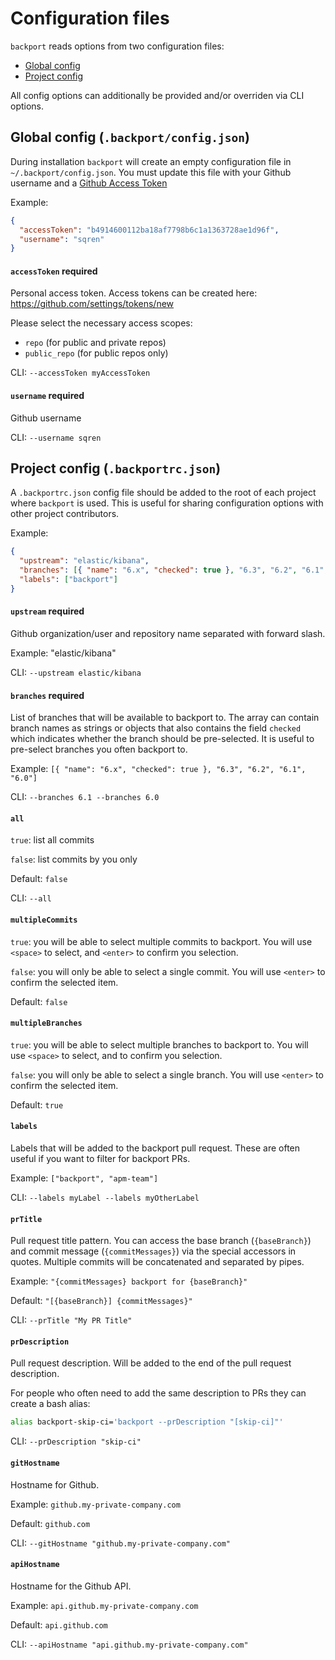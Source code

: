 # Configuration files

`backport` reads options from two configuration files:

- [Global config](#global-config-backportconfigjson)
- [Project config](#project-config-backportrcjson)

All config options can additionally be provided and/or overriden via CLI options.

## Global config (`.backport/config.json`)

During installation `backport` will create an empty configuration file in `~/.backport/config.json`. You must update this file with your Github username and a [Github Access Token](https://github.com/settings/tokens/new)

Example:

```json
{
  "accessToken": "b4914600112ba18af7798b6c1a1363728ae1d96f",
  "username": "sqren"
}
```

#### `accessToken` **required**

Personal access token.
Access tokens can be created here: https://github.com/settings/tokens/new

Please select the necessary access scopes:

- `repo` (for public and private repos)
- `public_repo` (for public repos only)

CLI: `--accessToken myAccessToken`

#### `username` **required**

Github username

CLI: `--username sqren`

## Project config (`.backportrc.json`)

A `.backportrc.json` config file should be added to the root of each project where `backport` is used. This is useful for sharing configuration options with other project contributors.

Example:

```json
{
  "upstream": "elastic/kibana",
  "branches": [{ "name": "6.x", "checked": true }, "6.3", "6.2", "6.1", "6.0"],
  "labels": ["backport"]
}
```

#### `upstream` **required**

Github organization/user and repository name separated with forward slash.

Example: "elastic/kibana"

CLI: `--upstream elastic/kibana`

#### `branches` **required**

List of branches that will be available to backport to. The array can contain branch names as strings or objects that also contains the field `checked` which indicates whether the branch should be pre-selected. It is useful to pre-select branches you often backport to.

Example: `[{ "name": "6.x", "checked": true }, "6.3", "6.2", "6.1", "6.0"]`

CLI: `--branches 6.1 --branches 6.0`

#### `all`

`true`: list all commits

`false`: list commits by you only

Default: `false`

CLI: `--all`

#### `multipleCommits`

`true`: you will be able to select multiple commits to backport. You will use `<space>` to select, and `<enter>` to confirm you selection.

`false`: you will only be able to select a single commit. You will use `<enter>` to confirm the selected item.

Default: `false`

#### `multipleBranches`

`true`: you will be able to select multiple branches to backport to. You will use `<space>` to select, and <enter> to confirm you selection.

`false`: you will only be able to select a single branch. You will use `<enter>` to confirm the selected item.

Default: `true`

#### `labels`

Labels that will be added to the backport pull request. These are often useful if you want to filter for backport PRs.

Example: `["backport", "apm-team"]`

CLI: `--labels myLabel --labels myOtherLabel`

#### `prTitle`

Pull request title pattern. You can access the base branch (`{baseBranch}`) and commit message (`{commitMessages}`) via the special accessors in quotes.
Multiple commits will be concatenated and separated by pipes.

Example: `"{commitMessages} backport for {baseBranch}"`

Default: `"[{baseBranch}] {commitMessages}"`

CLI: `--prTitle "My PR Title"`

#### `prDescription`

Pull request description.
Will be added to the end of the pull request description.

For people who often need to add the same description to PRs they can create a bash alias:

```sh
alias backport-skip-ci='backport --prDescription "[skip-ci]"'
```

CLI: `--prDescription "skip-ci"`

#### `gitHostname`

Hostname for Github.

Example: `github.my-private-company.com`

Default: `github.com`

CLI: `--gitHostname "github.my-private-company.com"`

#### `apiHostname`

Hostname for the Github API.

Example: `api.github.my-private-company.com`

Default: `api.github.com`

CLI: `--apiHostname "api.github.my-private-company.com"`
